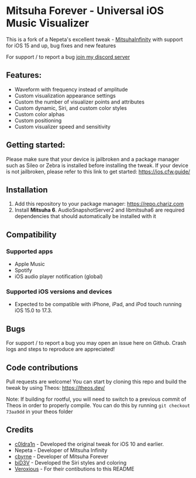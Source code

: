 # Mitsuha Forever - Universal iOS Music Visualizer

This is a fork of a Nepeta's excellent tweak - [MitsuhaInfinity](https://github.com/Nepeta/MitsuhaInfinity) with support for iOS 15 and up, bug fixes and new features

For support / to report a bug [join my discord server](https://discord.gg/J2Tmaqy)

## Features:
* Waveform with frequency instead of amplitude
* Custom visualization appearance settings
* Custom the number of visualizer points and attributes
* Custom dynamic, Siri, and custom color styles
* Custom color alphas
* Custom positioning
* Custom visualizer speed and sensitivity

## Getting started:

Please make sure that your device is jailbroken and a package manager such as Sileo or Zebra is installed before installing the tweak.
If your device is not jailbroken, please refer to this link to get started: https://ios.cfw.guide/

## Installation

1. Add this repository to your package manager: https://repo.chariz.com
2. Install **Mitsuha 6**. AudioSnapshotServer2 and libmitsuha6 are required dependencies that should automatically be installed with it 

## Compatibility

### Supported apps

* Apple Music
* Spotify
* iOS audio player notification (global)

### Supported iOS versions and devices

* Expected to be compatible with iPhone, iPad, and iPod touch running iOS 15.0 to 17.3. 

## Bugs

For support / to report a bug you may open an issue here on Github. Crash logs and steps to reproduce are appreciated!

##  Code contributions

Pull requests are welcome! You can start by cloning this repo and build the tweak by using Theos: https://theos.dev/ 

Note: If building for rootful, you will need to switch to a previous commit of Theos in order to properly compile. You can do this by running `git checkout 73aa9dd` in your theos folder

## Credits

* [c0ldra1n](https://github.com/c0ldra1n/) - Developed the original tweak for iOS 10 and earlier.
* Nepeta - Developer of Mitsuha Infinity
* [cbyrne](https://github.com/conorthedev) - Developer of Mitsuha Forever
* [biD3V](https://github.com/biD3V) - Developed the Siri styles and coloring
* [Veroxious](https://github.com/Veroxious) - For their contibutions to this README
